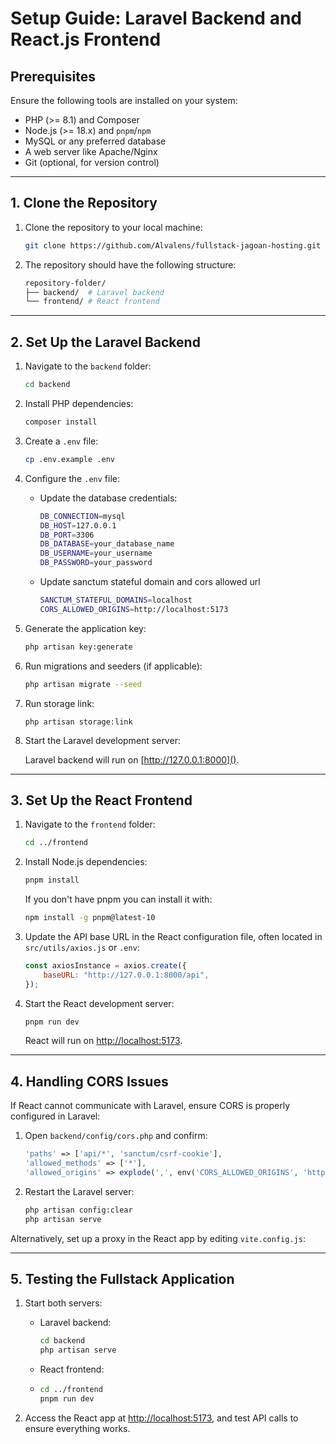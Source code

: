 # **Setup Guide: Laravel Backend and React.js Frontend**

## **Prerequisites**

Ensure the following tools are installed on your system:

* PHP (>= 8.1) and Composer
* Node.js (>= 18.x) and `pnpm`/`npm`
* MySQL or any preferred database
* A web server like Apache/Nginx
* Git (optional, for version control)

---

## **1. Clone the Repository**

1. Clone the repository to your local machine:

   ```bash
   git clone https://github.com/Alvalens/fullstack-jagoan-hosting.git
   ```

2. The repository should have the following structure:

   ```bash
   repository-folder/
   ├── backend/  # Laravel backend
   └── frontend/ # React frontend
   ```

---

## **2. Set Up the Laravel Backend**

1. Navigate to the `backend` folder:

   ```bash
   cd backend
   ```

2. Install PHP dependencies:

   ```bash
   composer install
   ```

3. Create a `.env` file:

   ```bash
   cp .env.example .env
   ```

4. Configure the `.env` file:

   * Update the database credentials:

     ```bash
     DB_CONNECTION=mysql
     DB_HOST=127.0.0.1
     DB_PORT=3306
     DB_DATABASE=your_database_name
     DB_USERNAME=your_username
     DB_PASSWORD=your_password
     ```

   * Update sanctum stateful domain and cors allowed url

     ```bash
     SANCTUM_STATEFUL_DOMAINS=localhost
     CORS_ALLOWED_ORIGINS=http://localhost:5173
     ```

5. Generate the application key:

   ```bash
   php artisan key:generate
   ```

6. Run migrations and seeders (if applicable):

   ```bash
   php artisan migrate --seed
   ```

7. Run storage link:

   ```
   php artisan storage:link
   ```

8. Start the Laravel development server:

   Laravel backend will run on [http://127.0.0.1:8000]().

---

## **3. Set Up the React Frontend**

1. Navigate to the `frontend` folder:

   ```bash
   cd ../frontend
   ```

2. Install Node.js dependencies:

   ```bash
   pnpm install
   ```

   If you don't have pnpm you can install it with:

   ```bash
   npm install -g pnpm@latest-10
   ```

3. Update the API base URL in the React configuration file, often located in `src/utils/axios.js` or `.env`:

   ```javascript
   const axiosInstance = axios.create({
       baseURL: "http://127.0.0.1:8000/api",
   });
   ```

4. Start the React development server:

   ```bash
   pnpm run dev
   ```

   React will run on [http://localhost:5173]().

---

## **4. Handling CORS Issues**

If React cannot communicate with Laravel, ensure CORS is properly configured in Laravel:

1. Open `backend/config/cors.php` and confirm:

   ```php
   'paths' => ['api/*', 'sanctum/csrf-cookie'],
   'allowed_methods' => ['*'],
   'allowed_origins' => explode(',', env('CORS_ALLOWED_ORIGINS', 'http://localhost:5173')),
   ```

2. Restart the Laravel server:

   ```bash
   php artisan config:clear
   php artisan serve
   ```

Alternatively, set up a proxy in the React app by editing `vite.config.js`:

---

## **5. Testing the Fullstack Application**

1. Start both servers:
   * Laravel backend:

     ```bash
     cd backend
     php artisan serve
     ```

   * React frontend:

   * ```bash
     cd ../frontend
     pnpm run dev
     ```

2. Access the React app at [http://localhost:5173](), and test API calls to ensure everything works.
